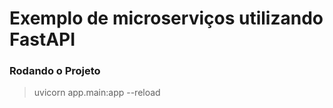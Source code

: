 # Exemplo de microserviços utilizando FastAPI

### Rodando o Projeto
> uvicorn app.main:app --reload